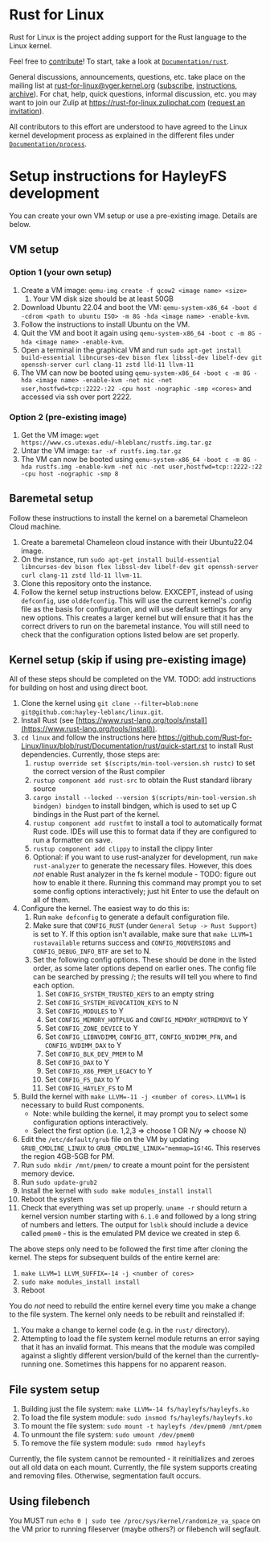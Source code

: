 # Rust for Linux

Rust for Linux is the project adding support for the Rust language to the Linux kernel.

Feel free to [contribute](https://github.com/Rust-for-Linux/linux/contribute)! To start, take a look at [`Documentation/rust`](https://github.com/Rust-for-Linux/linux/tree/rust/Documentation/rust).

General discussions, announcements, questions, etc. take place on the mailing list at rust-for-linux@vger.kernel.org ([subscribe](mailto:majordomo@vger.kernel.org?body=subscribe%20rust-for-linux), [instructions](http://vger.kernel.org/majordomo-info.html), [archive](https://lore.kernel.org/rust-for-linux/)). For chat, help, quick questions, informal discussion, etc. you may want to join our Zulip at https://rust-for-linux.zulipchat.com ([request an invitation](https://lore.kernel.org/rust-for-linux/CANiq72kW07hWjuc+dyvYH9NxyXoHsQLCtgvtR+8LT-VaoN1J_w@mail.gmail.com/T/)).

All contributors to this effort are understood to have agreed to the Linux kernel development process as explained in the different files under [`Documentation/process`](https://www.kernel.org/doc/html/latest/process/index.html).

<!-- XXX: Only for GitHub -- do not commit into mainline -->

# Setup instructions for HayleyFS development

You can create your own VM setup or use a pre-existing image. Details are below.

## VM setup

### Option 1 (your own setup)

1. Create a VM image: `qemu-img create -f qcow2 <image name> <size>`
    1. Your VM disk size should be at least 50GB
2. Download Ubuntu 22.04 and boot the VM: `qemu-system-x86_64 -boot d -cdrom <path to ubuntu ISO> -m 8G -hda <image name> -enable-kvm`. 
3. Follow the instructions to install Ubuntu on the VM.
4. Quit the VM and boot it again using `qemu-system-x86_64 -boot c -m 8G -hda <image name> -enable-kvm`.
5. Open a terminal in the graphical VM and run `sudo apt-get install build-essential libncurses-dev bison flex libssl-dev libelf-dev git openssh-server curl clang-11 zstd lld-11 llvm-11`
6. The VM can now be booted using `qemu-system-x86_64 -boot c -m 8G -hda <image name> -enable-kvm -net nic -net user,hostfwd=tcp::2222-:22 -cpu host -nographic -smp <cores>` and accessed via ssh over port 2222.

### Option 2 (pre-existing image)

1. Get the VM image: `wget https://www.cs.utexas.edu/~hleblanc/rustfs.img.tar.gz`
2. Untar the VM image: `tar -xf rustfs.img.tar.gz`
3. The VM can now be booted using `qemu-system-x86_64 -boot c -m 8G -hda rustfs.img -enable-kvm -net nic -net user,hostfwd=tcp::2222-:22 -cpu host -nographic -smp 8`

## Baremetal setup

Follow these instructions to install the kernel on a baremetal Chameleon Cloud machine.

1. Create a baremetal Chameleon cloud instance with their Ubuntu22.04 image. 
2. On the instance, run `sudo apt-get install build-essential libncurses-dev bison flex libssl-dev libelf-dev git openssh-server curl clang-11 zstd lld-11 llvm-11`.
3. Clone this repository onto the instance. 
4. Follow the kernel setup instructions below. EXXCEPT, instead of using `defconfig`, use `olddefconfig`. This will use the current kernel's .config file as the basis for configuration, and will use default settings for any new options. This creates a larger kernel but will ensure that it has the correct drivers to run on the baremetal instance. You will still need to check that the configuration options listed below are set properly. 

## Kernel setup (skip if using pre-existing image)

All of these steps should be completed on the VM. 
TODO: add instructions for building on host and using direct boot.

1. Clone the kernel using `git clone --filter=blob:none git@github.com:hayley-leblanc/linux.git`. 
2. Install Rust (see [https://www.rust-lang.org/tools/install](https://www.rust-lang.org/tools/install)).
3. `cd linux` and follow the instructions here https://github.com/Rust-for-Linux/linux/blob/rust/Documentation/rust/quick-start.rst to install Rust dependencies. Currently, those steps are:
    1. `rustup override set $(scripts/min-tool-version.sh rustc)` to set the correct version of the Rust compiler
    2. `rustup component add rust-src` to obtain the Rust standard library source
    3. `cargo install --locked --version $(scripts/min-tool-version.sh bindgen) bindgen` to install bindgen, which is used to set up C bindings in the Rust part of the kernel.
    4. `rustup component add rustfmt` to install a tool to automatically format Rust code. IDEs will use this to format data if they are configured to run a formatter on save.
    5. `rustup component add clippy` to install the clippy linter
    6. Optional: if you want to use rust-analyzer for development, run `make rust-analyzer` to generate the necessary files. However, this does *not* enable Rust analyzer in the fs kernel module - TODO: figure out how to enable it there. Running this command may prompt you to set some config options interactively; just hit Enter to use the default on all of them.
4. Configure the kernel. The easiest way to do this is:
    1. Run `make defconfig` to generate a default configuration file.
    2. Make sure that `CONFIG_RUST` (under `General Setup -> Rust Support`) is set to Y. If this option isn't available, make sure that `make LLVM=1 rustavailable` returns success and `CONFIG_MODVERSIONS` and `CONFIG_DEBUG_INFO_BTF` are set to N.
    3. Set the following config options. These should be done in the listed order, as some later options depend on earlier ones. The config file can be searched by pressing /; the results will tell you where to find each option.
        1. Set `CONFIG_SYSTEM_TRUSTED_KEYS` to an empty string
        2. Set `CONFIG_SYSTEM_REVOCATION_KEYS` to N
        3. Set `CONFIG_MODULES` to Y 
        4. Set `CONFIG_MEMORY_HOTPLUG` and `CONFIG_MEMORY_HOTREMOVE` to Y
        5. Set `CONFIG_ZONE_DEVICE` to Y
        6. Set `CONFIG_LIBNVDIMM`, `CONFIG_BTT`, `CONFIG_NVDIMM_PFN`, and `CONFIG_NVDIMM_DAX` to Y
        7. Set `CONFIG_BLK_DEV_PMEM` to M
        8. Set `CONFIG_DAX` to Y
        9. Set `CONFIG_X86_PMEM_LEGACY` to Y
        10. Set `CONFIG_FS_DAX` to Y
        11. Set `CONFIG_HAYLEY_FS` to M
5. Build the kernel with `make LLVM=-11 -j <number of cores>`. `LLVM=1` is necessary to build Rust components.
    - Note: while building the kernel, it may prompt you to select some configuration options interactively.
    - Select the first option (i.e. 1,2,3 => choose 1 OR N/y => choose N)
6. Edit the `/etc/default/grub` file on the VM by updating `GRUB_CMDLINE_LINUX` to `GRUB_CMDLINE_LINUX="memmap=1G!4G`. This reserves the region 4GB-5GB for PM. 
7. Run `sudo mkdir /mnt/pmem/` to create a mount point for the persistent memory device.
8. Run `sudo update-grub2`
9. Install the kernel with `sudo make modules_install install`
10. Reboot the system
11. Check that everything was set up properly. `uname -r` should return a kernel version number starting with `6.1.0` and followed by a long string of numbers and letters. The output for `lsblk` should include a device called `pmem0` - this is the emulated PM device we created in step 6.

The above steps only need to be followed the first time after cloning the kernel. The steps for subsequent builds of the entire kernel are:
1. `make LLVM=1 LLVM_SUFFIX=-14 -j <number of cores>`
2. `sudo make modules_install install`
3. Reboot

You do *not* need to rebuild the entire kernel every time you make a change to the file system. The kernel only needs to be rebuilt and reinstalled if:
1. You make a change to kernel code (e.g. in the `rust/` directory).
2. Attempting to load the file system kernel module returns an error saying that it has an invalid format. This means that the module was compiled against a slightly different version/build of the kernel than the currently-running one. Sometimes this happens for no apparent reason.

## File system setup

1. Building just the file system: `make LLVM=-14 fs/hayleyfs/hayleyfs.ko`
2. To load the file system module: `sudo insmod fs/hayleyfs/hayleyfs.ko`
3. To mount the file system: `sudo mount -t hayleyfs /dev/pmem0 /mnt/pmem`
4. To unmount the file system: `sudo umount /dev/pmem0`
5. To remove the file system module: `sudo rmmod hayleyfs`

Currently, the file system cannot be remounted - it reinitializes and zeroes out all old data on each mount. 
Currently, the file system supports creating and removing files. Otherwise, segmentation fault occurs.

## Using filebench

You MUST run `echo 0 | sudo tee /proc/sys/kernel/randomize_va_space` on the VM prior to running fileserver (maybe others?) or filebench will segfault.
